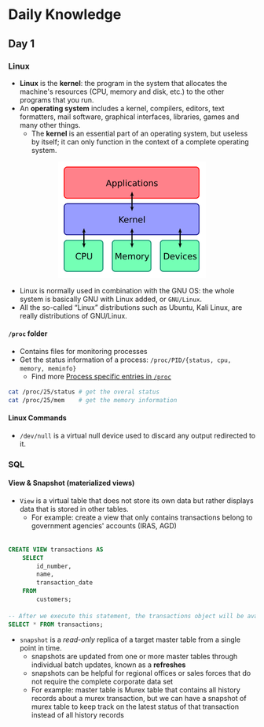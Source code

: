 # Daily Knowledge

## Day 1

### Linux

- **Linux** is the **kernel**: the program in the system that allocates the machine's resources (CPU, memory and disk, etc.) to the other programs that you run.
- An **operating system** includes a kernel, compilers, editors, text formatters, mail software, graphical interfaces, libraries, games and many other things.
  - The **kernel** is an essential part of an operating system, but useless by itself; it can only function in the context of a complete operating system.

<p align="center"><img src="./assets/img/kernel_layout.png" width=300/></p>

- Linux is normally used in combination with the GNU OS: the whole system is basically GNU with Linux added, or `GNU/Linux`.
- All the so-called “Linux” distributions such as Ubuntu, Kali Linux, are really distributions of GNU/Linux.

#### `/proc` folder

- Contains files for monitoring processes
- Get the status information of a process: `/proc/PID/{status, cpu, memory, meminfo}`
  - Find more [Process specific entries in `/proc`](https://www.kernel.org/doc/html/latest/filesystems/proc.html)

```bash
cat /proc/25/status # get the overal status
cat /proc/25/mem    # get the memory information
```

#### Linux Commands

- `/dev/null` is a virtual null device used to discard any output redirected to it.

### SQL

#### View & Snapshot (materialized views)

- `View` is a virtual table that does not store its own data but rather displays data that is stored in other tables.
  - For example: create a view that only contains transactions belong to government agencies' accounts (IRAS, AGD)

```sql

CREATE VIEW transactions AS
    SELECT
        id_number,
        name,
        transaction_date
    FROM
        customers;

-- After we execute this statement, the transactions object will be available in Views.
SELECT * FROM transactions;
```

- `snapshot` is a _read-only_ replica of a target master table from a single point in time.
  - snapshots are updated from one or more master tables through individual batch updates, known as a **refreshes**
  - snapshots can be helpful for regional offices or sales forces that do not require the complete corporate data set
  - For example: master table is Murex table that contains all history records about a murex transaction, but we can have a snapshot of murex table to keep track on the latest status of that transaction instead of all history records
